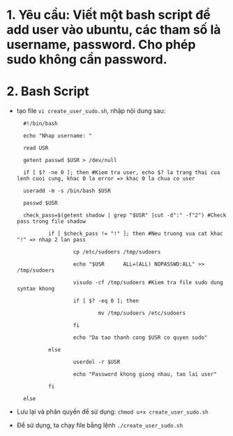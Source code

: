 # 1. Yêu cầu: Viết một bash script để add user vào ubuntu, các tham số là username, password. Cho phép sudo không cần password.
# 2. Bash Script
- tạo file `vi create_user_sudo.sh`, nhập nội dung sau:

        #!/bin/bash

        echo "Nhap username: "

        read USR

        getent passwd $USR > /dev/null

        if [ $? -ne 0 ]; then #Kiem tra user, echo $? la trang thai cua lenh cuoi cung, khac 0 la error => khac 0 la chua co user

        useradd -m -s /bin/bash $USR
        
        passwd $USR
        
        check_pass=$(getent shadow | grep "$USR" |cut -d":" -f"2") #Check pass trong file shadow
        
                if [ $check_pass != "!" ]; then #Neu truong vua cat khac "!" => nhap 2 lan pass

                        cp /etc/sudoers /tmp/sudoers
                        
                        echo "$USR      ALL=(ALL) NOPASSWD:ALL" >> /tmp/sudoers
                        
                        visudo -cf /tmp/sudoers #Kiem tra file sudo dung syntax khong
                        
                        if [ $? -eq 0 ]; then
                        
                                mv /tmp/sudoers /etc/sudoers

                        fi
                        
                        echo "Da tao thanh cong $USR co quyen sudo"
                        
                else
                
                        userdel -r $USR
                        
                        echo "Password khong giong nhau, tao lai user"
                        
                fi
                
        else



- Lưu lại và phân quyền để sử dụng: `chmod u+x create_user_sudo.sh`
- Để sử dụng, ta chạy file bằng lệnh `./create_user_sudo.sh`

